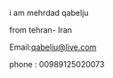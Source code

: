 i am mehrdad qabelju

from tehran- Iran 

Email:qabelju@live.com

phone : 00989125020073


<!---
qabelju/qabelju is a ✨ special ✨ repository because its `README.md` (this file) appears on your GitHub profile.
You can click the Preview link to take a look at your changes.
--->
